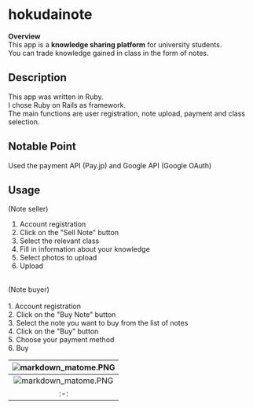 # hokudainote
**Overview**  
This app is a **knowledge sharing platform** for university students.  
You can trade knowledge gained in class in the form of notes.
<br>
## Description
This app was written in Ruby.<br>I chose Ruby on Rails as framework.<br>
The main functions are user registration, note upload, payment and class selection.<br>

## Notable Point
Used the payment API (Pay.jp) and Google API (Google OAuth)<br>

## Usage
(Note seller)  
1. Account registration  
2. Click on the "Sell Note" button  
3. Select the relevant class  
4. Fill in information about your knowledge  
5. Select photos to upload  
6. Upload  
<br>
(Note buyer)  <br><br>  
  1. Account registration  <br>
  2. Click on the "Buy Note" button  <br>
  3. Select the note you want to buy from the list of notes  <br>
  4. Click on the "Buy" button  <br>
  5. Choose your payment method<br>
  6. Buy   
<br>


  |![markdown_matome.PNG](https://gyazo.com/43907a6df6711cf8d51cbb096ae2f43f)
|:-:|
  |![markdown_matome.PNG](https://gyazo.com/d58e9cbad4696cf96d3502f39203ea51)
|:-:|
